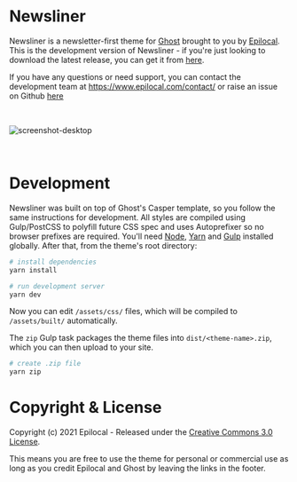 # Newsliner

Newsliner is a newsletter-first theme for [Ghost](http://github.com/tryghost/ghost/) brought to you by [Epilocal](https://www.epilocal.com/). This is the development version of Newsliner - if you're just looking to download the latest release, you can get it from [here](https://www.epilocal.com/products/free-ghost-theme/).

If you have any questions or need support, you can contact the development team at https://www.epilocal.com/contact/ or raise an issue on Github [here](https://github.com/epilocal/newsliner/issues)

&nbsp;

![screenshot-desktop](https://user-images.githubusercontent.com/9167731/106141638-12d7c600-6179-11eb-922f-8c96bfca9014.png)

&nbsp;


# Development

Newsliner was built on top of Ghost's Casper template, so you follow the same instructions for development. All styles are compiled using Gulp/PostCSS to polyfill future CSS spec and uses Autoprefixer so no browser prefixes are required. You'll need [Node](https://nodejs.org/), [Yarn](https://yarnpkg.com/) and [Gulp](https://gulpjs.com) installed globally. After that, from the theme's root directory:

```bash
# install dependencies
yarn install

# run development server
yarn dev
```

Now you can edit `/assets/css/` files, which will be compiled to `/assets/built/` automatically.

The `zip` Gulp task packages the theme files into `dist/<theme-name>.zip`, which you can then upload to your site.

```bash
# create .zip file
yarn zip
```


# Copyright & License

Copyright (c) 2021 Epilocal - Released under the [Creative Commons 3.0 License](LICENSE).

This means you are free to use the theme for personal or commercial use as long as you credit Epilocal and Ghost by leaving the links in the footer.
